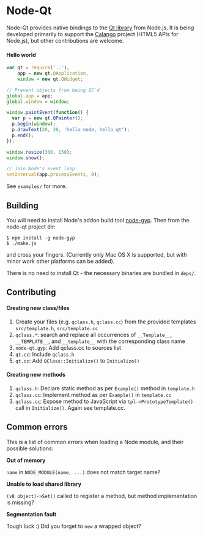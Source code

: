 # Node-Qt

Node-Qt provides native bindings to the [Qt library](http://qt.nokia.com/products/) from Node.js. It is being developed primarily to support the [Calango](http://github.com/arturadib/calango) project (HTML5 APIs for Node.js), but other contributions are welcome.





#### Hello world

```javascript
var qt = require('..'),
    app = new qt.QApplication,
    window = new qt.QWidget;

// Prevent objects from being GC'd
global.app = app;
global.window = window;

window.paintEvent(function() {
  var p = new qt.QPainter();
  p.begin(window);
  p.drawText(20, 30, 'hello node, hello qt');
  p.end();
});

window.resize(300, 150);
window.show();

// Join Node's event loop
setInterval(app.processEvents, 0);
```

See `examples/` for more.






## Building

You will need to install Node's addon build tool [node-gyp](https://github.com/TooTallNate/node-gyp). Then from the node-qt project dir:

```
$ npm install -g node-gyp
$ ./make.js
```

and cross your fingers. (Currently only Mac OS X is supported, but with minor work other platforms can be added).

There is no need to install Qt - the necessary binaries are bundled in `deps/`.






## Contributing

#### Creating new class/files

1. Create your files (e.g. `qclass.h`, `qclass.cc`) from the provided templates `src/template.h`, `src/template.cc`
2. `qclass.*`: search and replace all occurrences of `__Template__`, `__TEMPLATE__`, and `__template__` with the corresponding class name
3. `node-qt.gyp`: Add qclass.cc to sources list
4. `qt.cc`: Include `qclass.h`
5. `qt.cc`: Add `QClass::Initialize()` to `Initialize()`


#### Creating new methods

1. `qclass.h`: Declare static method as per `Example()` method in `template.h`
2. `qclass.cc`: Implement method as per `Example()` in `template.cc`
3. `qclass.cc`: Expose method to JavaScript via `tpl->PrototypeTemplate()` call in `Initialize()`. Again see template.cc.




## Common errors

This is a list of common errors when loading a Node module, and their possible
solutions:


**Out of memory**

`name` in `NODE_MODULE(name, ...)` does not match target name?


**Unable to load shared library**

`(v8 object)->Set()` called to register a method, but method implementation 
is missing?


**Segmentation fault**

Tough luck :) Did you forget to `new` a wrapped object?
